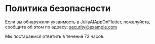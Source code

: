 # Политика безопасности

Если вы обнаружили уязвимость в JuliaAIAppOnFlutter, пожалуйста, сообщите об этом по адресу: security@example.com

Мы постараемся ответить в течение 72 часов.
